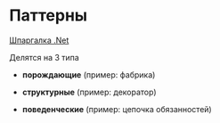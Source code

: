 # Паттерны

[Шпаргалка .Net](https://habr.com/ru/post/541194/)

Делятся на 3 типа

- **порождающие** (пример: фабрика)

- **структурные** (пример: декоратор)

- **поведенческие** (пример: цепочка обязанностей)
